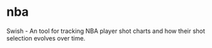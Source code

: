 # nba
Swish - An tool for tracking NBA player shot charts and how their shot selection evolves over time.
